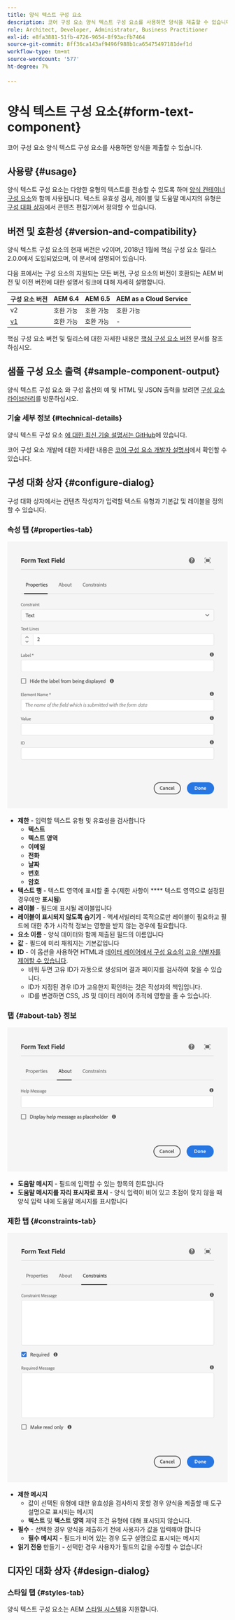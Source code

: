 ```yaml
---
title: 양식 텍스트 구성 요소
description: 코어 구성 요소 양식 텍스트 구성 요소를 사용하면 양식을 제출할 수 있습니다.
role: Architect, Developer, Administrator, Business Practitioner
exl-id: e8fa3881-51fb-4726-9654-8f93acfb7464
source-git-commit: 8ff36ca143af9496f988b1ca65475497181def1d
workflow-type: tm+mt
source-wordcount: '577'
ht-degree: 7%

---
```


# 양식 텍스트 구성 요소{#form-text-component}

코어 구성 요소 양식 텍스트 구성 요소를 사용하면 양식을 제출할 수 있습니다.

## 사용량 {#usage}

양식 텍스트 구성 요소는 다양한 유형의 텍스트를 전송할 수 있도록 하며 [양식 컨테이너 구성 요소](form-container.md)와 함께 사용됩니다. 텍스트 유효성 검사, 레이블 및 도움말 메시지의 유형은 [구성 대화 상자](#configure-dialog)에서 콘텐츠 편집기에서 정의할 수 있습니다.

## 버전 및 호환성 {#version-and-compatibility}

양식 텍스트 구성 요소의 현재 버전은 v2이며, 2018년 1월에 핵심 구성 요소 릴리스 2.0.0에서 도입되었으며, 이 문서에 설명되어 있습니다.

다음 표에서는 구성 요소의 지원되는 모든 버전, 구성 요소의 버전이 호환되는 AEM 버전 및 이전 버전에 대한 설명서 링크에 대해 자세히 설명합니다.

| 구성 요소 버전 | AEM 6.4 | AEM 6.5 | AEM as a Cloud Service |
|--- |--- |--- |---|
| v2 | 호환 가능 | 호환 가능 | 호환 가능 |
| [v1](/help/components/v1/form-text-v1.md) | 호환 가능 | 호환 가능 | - |

핵심 구성 요소 버전 및 릴리스에 대한 자세한 내용은 [핵심 구성 요소 버전](/help/versions.md) 문서를 참조하십시오.

## 샘플 구성 요소 출력 {#sample-component-output}

양식 텍스트 구성 요소 와 구성 옵션의 예 및 HTML 및 JSON 출력을 보려면 [구성 요소 라이브러리](https://adobe.com/go/aem_cmp_library_form_text)를 방문하십시오.

### 기술 세부 정보 {#technical-details}

양식 텍스트 구성 요소 [에 대한 최신 기술 설명서는 GitHub](https://adobe.com/go/aem_cmp_tech_form_text_v2)에 있습니다.

코어 구성 요소 개발에 대한 자세한 내용은 [코어 구성 요소 개발자 설명서](/help/developing/overview.md)에서 확인할 수 있습니다.

## 구성 대화 상자 {#configure-dialog}

구성 대화 상자에서는 컨텐츠 작성자가 입력할 텍스트 유형과 기본값 및 레이블을 정의할 수 있습니다.

### 속성 탭 {#properties-tab}

![속성 탭](/help/assets/form-text-edit-properties.png)

* **제한**  - 입력할 텍스트 유형 및 유효성을 검사합니다
   * **텍스트**
   * **텍스트 영역**
   * **이메일**
   * **전화**
   * **날짜**
   * **번호**
   * **암호**
* **텍스트 행**  - 텍스트 영역에 표시할 줄 수(제한 사항이  **** 텍스트 영역으로 설정된 경우에만  **표시됨**)
* **레이블**  - 필드에 표시될 레이블입니다
* **레이블이 표시되지 않도록 숨기기**  - 액세서빌러티 목적으로만 레이블이 필요하고 필드에 대한 추가 시각적 정보는 영향을 받지 않는 경우에 필요합니다.
* **요소 이름**  - 양식 데이터와 함께 제출된 필드의 이름입니다
* **값**  - 필드에 미리 채워지는 기본값입니다
* **ID**  - 이 옵션을 사용하면 HTML과  [데이터 레이어에서 구성 요소의 고유 식별자를 제어할 수 있습니다](/help/developing/data-layer/overview.md).
   * 비워 두면 고유 ID가 자동으로 생성되며 결과 페이지를 검사하여 찾을 수 있습니다.
   * ID가 지정된 경우 ID가 고유한지 확인하는 것은 작성자의 책임입니다.
   * ID를 변경하면 CSS, JS 및 데이터 레이어 추적에 영향을 줄 수 있습니다.

### 탭 {#about-tab} 정보

![정보 탭](/help/assets/form-text-edit-about.png)

* **도움말 메시지**  - 필드에 입력할 수 있는 항목의 힌트입니다
* **도움말 메시지를 자리 표시자로 표시**  - 양식 입력이 비어 있고 초점이 맞지 않을 때 양식 입력 내에 도움말 메시지를 표시합니다

### 제한 탭 {#constraints-tab}

![제한 탭](/help/assets/form-text-edit-constraints.png)

* **제한 메시지**
   * 값이 선택된 유형에 대한 유효성을 검사하지 못할 경우 양식을 제출할 때 도구 설명으로 표시되는 메시지
   * **텍스트** 및 **텍스트 영역** 제약 조건 유형에 대해 표시되지 않습니다.
* **필수**  - 선택한 경우 양식을 제출하기 전에 사용자가 값을 입력해야 합니다
   * **필수 메시지**  - 필드가 비어 있는 경우 도구 설명으로 표시되는 메시지
* **읽기 전용**  만들기 - 선택한 경우 사용자가 필드의 값을 수정할 수 없습니다

## 디자인 대화 상자 {#design-dialog}

### 스타일 탭 {#styles-tab}

양식 텍스트 구성 요소는 AEM [스타일 시스템](/help/get-started/authoring.md#component-styling)을 지원합니다.
